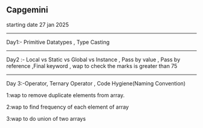 Capgemini
------------
starting date 27 jan 2025

-------------------------------

Day1:- Primitive Datatypes , Type Casting

------------------------------------------------------------------------------

Day2 :- Local vs Static vs Global vs Instance , Pass by value , Pass by reference ,Final keyword , wap to check the marks is greater than 75

--------------------------------------------------------------------------------------------

Day 3:-Operator, Ternary Operator , Code Hygiene(Naming Convention) 

1:wap to remove duplicate elements from array.

2:wap to find frequency of each element of array

3:wap to do union of two arrays




